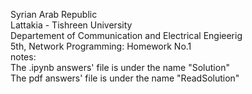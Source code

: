 Syrian Arab Republic \
Lattakia - Tishreen University \
Departement of Communication and Electrical Engieerig \
5th, Network Programming: Homework No.1 \
notes: \
The .ipynb answers' file is under the name "Solution" \
The pdf answers' file is under the name "ReadSolution"
